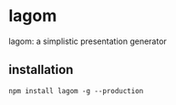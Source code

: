 # lagom
lagom: a simplistic presentation generator

## installation

```
npm install lagom -g --production
```
